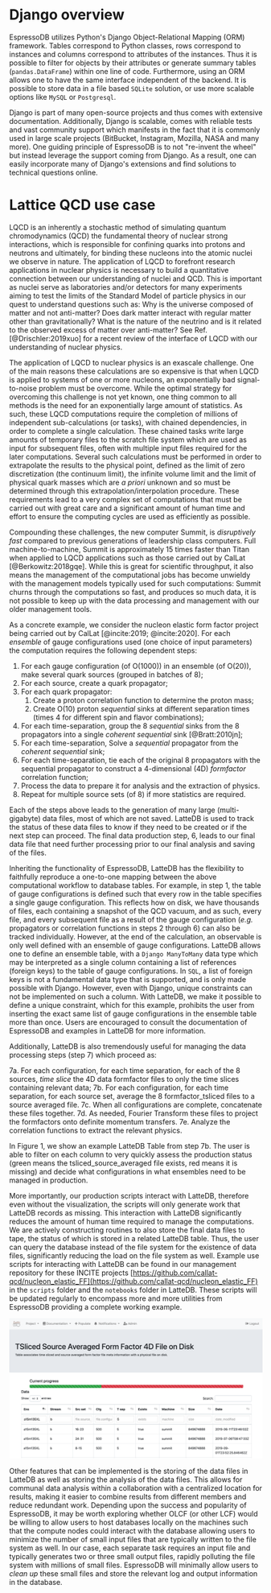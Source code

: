 # Django overview
EspressoDB utilizes Python's Django Object-Relational Mapping (ORM) framework.
Tables correspond to Python classes, rows correspond to instances and columns correspond to attributes of the instances.
Thus it is possible to filter for objects by their attributes or generate summary tables (``pandas.DataFrame``) within one line of code.
Furthermore, using an ORM allows one to have the same interface independent of the backend.
It is possible to store data in a file based `SQLite` solution, or use more scalable options like `MySQL` or `Postgresql`.

Django is part of many open-source projects and thus comes with extensive documentation.
Additionally, Django is scalable, comes with reliable tests and vast community support which manifests in the fact that it is commonly  used in large scale projects (BitBucket, Instagram, Mozilla, NASA and many more).
One guiding principle of EspressoDB is to not "re-invent the wheel" but instead leverage the support coming from Django.
As a result, one can easily incorporate many of Django's extensions and find solutions to technical questions online.

# Lattice QCD use case

LQCD is an inherently a stochastic method of simulating quantum chromodynamics (QCD) the fundamental theory of nuclear strong interactions, which is responsible for confining quarks into protons and neutrons and ultimately, for binding these nucleons into the atomic nuclei we observe in nature.
The application of LQCD to forefront research applications in nuclear physics is necessary to build a quantitative connection between our understanding of nuclei and QCD.  This is important as nuclei serve as laboratories and/or detectors for many experiments aiming to test the limits of the Standard Model of particle physics in our quest to understand questions such as: Why is the universe composed of matter and not anti-matter?  Does dark matter interact with regular matter other than gravitationally?  What is the nature of the neutrino and is it related to the observed excess of matter over anti-matter?  See Ref. [@Drischler:2019xuo] for a recent review of the interface of LQCD with our understanding of nuclear physics.


The application of LQCD to nuclear physics is an exascale challenge.  One of the main reasons these calculations are so expensive is that when LQCD is applied to systems of one or more nucleons, an exponentially bad signal-to-noise problem must be overcome.  While the optimal strategy for overcoming this challenge is not yet known, one thing common to all methods is the need for an exponentially large amount of statistics.
As such, these LQCD computations require the completion of millions of independent sub-calculations (or tasks), with chained dependencies, in order to complete a single calculation.  These chained tasks write large amounts of temporary files to the scratch file system which are used as input for subsequent files, often with multiple input files required for the later computations.
Several such calculations must be performed in order to extrapolate the results to the physical point, defined as the limit of zero discretization (the continuum limit), the infinite volume limit and the limit of physical quark masses which are _a priori_ unknown and so must be determined through this extrapolation/interpolation procedure.
These requirements lead to a very complex set of computations that must be carried out with great care and a significant amount of human time and effort to ensure the computing cycles are used as efficiently as possible.

Compounding these challenges, the new computer Summit, is _disruptively fast_ compared to previous generations of leadership class computers.  Full machine-to-machine, Summit is approximately 15 times faster than Titan when applied to LQCD applications such as those carried out by CalLat [@Berkowitz:2018gqe].  While this is great for scientific throughput, it also means the management of the computational jobs has become unwieldy with the management models typically used for such computations: Summit churns through the computations so fast, and produces so much data, it is not possible to keep up with the data processing and management with our older management tools.  

As a concrete example, we consider the nucleon elastic form factor project being carried out by CalLat [@incite:2019; @incite:2020].  For each _ensemble_ of gauge configurations used (one choice of input parameters) the computation requires the following dependent steps:

1. For each gauge configuration (of O(1000)) in an ensemble (of O(20)), make several quark sources (grouped in batches of 8);
2. For each source, create a quark propagator;
3. For each quark propagator:
    1. Create a proton correlation function to determine the proton mass;
    2. Create O(10) proton _sequential_ sinks at different separation times (times 4 for different spin and flavor combinations);
4. For each time-separation, group the 8 _sequential_ sinks from the 8 propagators into a single _coherent sequential_ sink [@Bratt:2010jn];
5. For each time-separation, Solve a _sequential_ propagator from the _coherent sequential_ sink;
6. For each time-separation, tie each of the original 8 propagators with the sequential propagator to construct a 4-dimensional (4D) _formfactor_ correlation function;
7. Process the data to prepare it for analysis and the extraction of physics.
8. Repeat for multiple source sets (of 8) if more statistics are required.

Each of the steps above leads to the generation of many large (multi-gigabyte) data files, most of which are not saved.  LatteDB is used to track the status of these data files to know if they need to be created or if the next step can proceed.  The final data production step, 6, leads to our final data file that need further processing prior to our final analysis and saving of the files.

Inheriting the functionality of EspressoDB, LatteDB has the flexibility to faithfully reproduce a one-to-one mapping between the above computational workflow to database tables.
For example, in step 1, the table of gauge configurations is defined such that every row in the table specifies a single gauge configuration.
This reflects how on disk, we have thousands of files, each containing a snapshot of the QCD vacuum, and as such, every file, and every subsequent file as a result of the gauge configuration (*e.g.* propagators or correlation functions in steps 2 through 6) can also be tracked individually.
However, at the end of the calculation, an observable is only well defined with an ensemble of gauge configurations.
LatteDB allows one to define an ensemble table, with a ``Django ManyToMany`` data type which may be interpreted as a single column containing a list of references (foreign keys) to the table of gauge configurations.
In ``SQL``, a list of foreign keys is not a fundamental data type that is supported, and is only made possible with Django.
However, even with Django, unique constraints can not be implemented on such a column.
With LatteDB, we make it possible to define a unique constraint, which for this example, prohibits the user from inserting the exact same list of gauge configurations in the ensemble table more than once.
Users are encouraged to consult the documentation of EspressoDB and examples in LatteDB for more information.

Additionally, LatteDB is also tremendously useful for managing the data processing steps (step 7) which proceed as:

7a. For each configuration, for each time separation, for each of the 8 sources, _time slice_ the 4D data formfactor files to only the time slices containing relevant data;
7b. For each configuration, for each time separation, for each source set, average the 8 formfactor_tsliced files to a source averaged file.
7c. When all configurations are complete, concatenate these files together.
7d. As needed, Fourier Transform these files to project the formfactors onto definite momentum transfers.
7e. Analyze the correlation functions to extract the relevant physics.

In Figure 1, we show an example LatteDB Table from step 7b.  The user is able to filter on each column to very quickly assess the production status (green means the tsliced_source_averaged file exists, red means it is missing) and decide what configurations in what ensembles need to be managed in production.

More importantly, our production scripts interact with LatteDB, therefore even without the visualization, the scripts will only generate work that LatteDB records as missing.  This interaction with LatteDB significantly reduces the amount of human time required to manage the computations.  We are actively constructing routines to also store the final data files to tape, the status of which is stored in a related LatteDB table.  Thus, the user can query the database instead of the file system for the existence of data files, significantly reducing the load on the file system as well.  Example use scripts for interacting with LatteDB can be found in our management repository for these INCITE projects [https://github.com/callat-qcd/nucleon_elastic_FF](https://github.com/callat-qcd/nucleon_elastic_FF) in the `scripts` folder and the `notebooks` folder in LatteDB.  These scripts will be updated regularly to encompass more and more utilities from EspressoDB providing a complete working example.


![Example table view of file status with column specific filters and dynamic progress bar.](doc-src/_static/lattedb-example.png)

Other features that can be implemented is the storing of the data files in LatteDB as well as storing the analysis of the data files.  This allows for communal data analysis within a collaboration with a centralized location for results, making it easier to combine results from different members and reduce redundant work.
Depending upon the success and popularity of EspressoDB, it may be worth exploring whether OLCF (or other LCF) would be willing to allow users to host databases locally on the machines such that the compute nodes could interact with the database allowing users to minimize the number of small input files that are typically written to the file system as well.  In our case, each separate task requires an input file and typically generates two or three small output files, rapidly polluting the file system with millions of small files.  EspressoDB will minimally allow users to _clean up_ these small files and store the relevant log and output information in the database.
